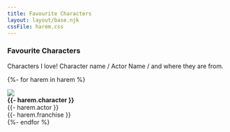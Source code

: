 ```yaml
---
title: Favourite Characters
layout: layout/base.njk
cssFile: harem.css
---
```


<div class="textbox">

<h3>Favourite Characters</h3>

Characters I love! Character name / Actor Name / and where they are from. 

 
<div class="fcgallery">

{%- for harem in harem %}
<div class="character">
    <img src="/images/harem/{{- harem.image }}">
<div class="charactertxt">
    <div><strong>{{- harem.character }}</strong></div>
    <div> {{- harem.actor }} </div>
    <div>{{- harem.franchise }}</div>
</div>
</div>
{%- endfor %}

</div>
 

